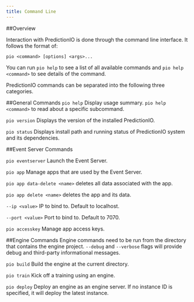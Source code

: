 ```yaml
---
title: Command Line
---
```


##Overview

Interaction with PredictionIO is done through the command line interface. It follows the format of: 

```pio <command> [options] <args>...```

You can run ```pio help``` to see a list of all available commands and ```pio help <command>``` to see details of the command.

PredictionIO commands can be separated into the following three categories. 

##General Commands
```pio help```          Display usage summary. `pio help <command>` to read about a specific subcommand.
  
```pio version```       Displays the version of the installed PredictionIO.

```pio status```        Displays install path and running status of PredictionIO system and its dependencies.


##Event Server Commands

```pio eventserver```   Launch the Event Server.

```pio app```           Manage apps that are used by the Event Server. 

```pio app data-delete <name>``` deletes all data associated with the app. 
  
```pio app delete <name>``` deletes the app and its data. 

  ```--ip <value>``` IP to bind to. Default to localhost. 
  
  ```--port <value>``` Port to bind to. Default to 7070.


```pio accesskey```     Manage app access keys.


##Engine Commands
Engine commands need to be run from the directory that contains the engine project. ```--debug``` and ```--verbose``` flags will provide debug and third-party informational messages.

```pio build```         Build the engine at the current directory. 

```pio train```         Kick off a training using an engine.

```pio deploy```        Deploy an engine as an engine server. If no instance ID is specified, it will deploy the latest instance. 



    

    
    

    




